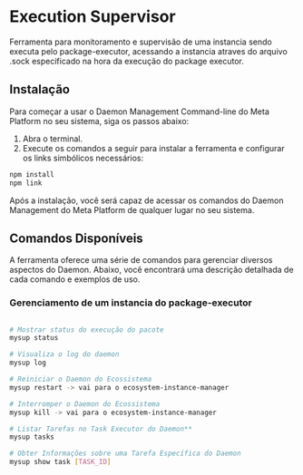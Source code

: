 # Execution Supervisor

Ferramenta para monitoramento e supervisão de uma instancia sendo executa pelo package-executor, acessando a instancia atraves do arquivo .sock especificado na hora da execução do package executor.

## Instalação

Para começar a usar o Daemon Management Command-line do Meta Platform no seu sistema, siga os passos abaixo:

1. Abra o terminal.
2. Execute os comandos a seguir para instalar a ferramenta e configurar os links simbólicos necessários:

```bash
npm install
npm link
```

Após a instalação, você será capaz de acessar os comandos do Daemon Management do Meta Platform de qualquer lugar no seu sistema.

## Comandos Disponíveis

A ferramenta oferece uma série de comandos para gerenciar diversos aspectos do Daemon. Abaixo, você encontrará uma descrição detalhada de cada comando e exemplos de uso.


### Gerenciamento de um instancia do package-executor

```bash

# Mostrar status do execução do pacote
mysup status

# Visualiza o log do daemon
mysup log

# Reiniciar o Daemon do Ecossistema
mysup restart -> vai para o ecosystem-instance-manager

# Interromper o Daemon do Ecossistema
mysup kill -> vai para o ecosystem-instance-manager

# Listar Tarefas no Task Executor do Daemon**
mysup tasks

# Obter Informações sobre uma Tarefa Específica do Daemon  
mysup show task [TASK_ID]
```